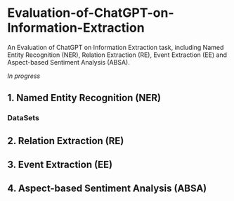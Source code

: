 # Evaluation-of-ChatGPT-on-Information-Extraction

An Evaluation of ChatGPT on Information Extraction task, including Named Entity Recognition (NER), Relation Extraction (RE), Event Extraction (EE) and Aspect-based Sentiment Analysis (ABSA).

*In progress* 

## 1. Named Entity Recognition (NER)

### DataSets


## 2. Relation Extraction (RE)


## 3. Event Extraction (EE)


## 4. Aspect-based Sentiment Analysis (ABSA)




